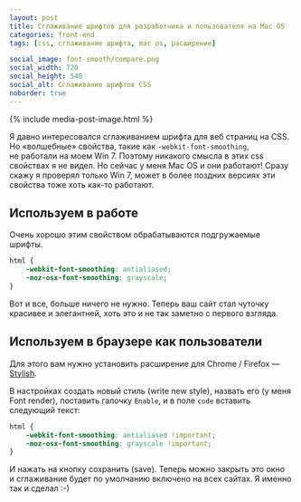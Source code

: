```yaml
---
layout: post
title: Сглаживание шрифтов для разработчика и пользователя на Mac OS
categories: front-end
tags: [css, сглаживание шрифта, mac os, расширение]

social_image: font-smooth/compare.png
social_width: 720
social_height: 540
social_alt: Сглаживание шрифтов CSS
noborder: true
---
```


{% include media-post-image.html %}

Я давно интересовался сглаживанием шрифта для веб страниц на CSS. Но «волшебные» свойства, такие как `-webkit-font-smoothing`, не работали на моем Win 7. Поэтому никакого смысла в этих css свойствах я не видел. Но сейчас у меня Mac OS и они работают! Сразу скажу я проверял только Win 7, может в более поздних версиях эти свойства тоже хоть как-то работают.

## Используем в работе
Очень хорошо этим свойством обрабатываются подгружаемые шрифты.

~~~css
html {
    -webkit-font-smoothing: antialiased;
    -moz-osx-font-smoothing: grayscale;
}
~~~

Вот и все, больше ничего не нужно. Теперь ваш сайт стал чуточку красивее и элегантней, хоть это и не так заметно с первого взгляда.

## Используем в браузере как пользователи
Для этого вам нужно установить расширение для Chrome / Firefox — <a href="http://userstyles.org">Stylish</a>.


В настройках создать новый стиль (write new style), назвать его (у меня Font render), поставить галочку `Enable`, и в поле `code` вставить следующий текст:

~~~css
html {
    -webkit-font-smoothing: antialiased !important;
    -moz-osx-font-smoothing: grayscale !important;
}
~~~

И нажать на кнопку сохранить (save). Теперь можно закрыть это окно и сглаживание будет по умолчанию включено на всех сайтах. Я именно так и сделал :-)
